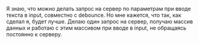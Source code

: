 Я знаю, что можно делать запрос на сервер по параметрам при вводе текста в input, совместно с debounce. 
Но мне кажется, что так, как сделал я, будет лучше. 
Делаю один запрос на сервер, получаю массив данных и работаю с этим массивом при вводе в input, не обращаясь постоянно к серверу. 
